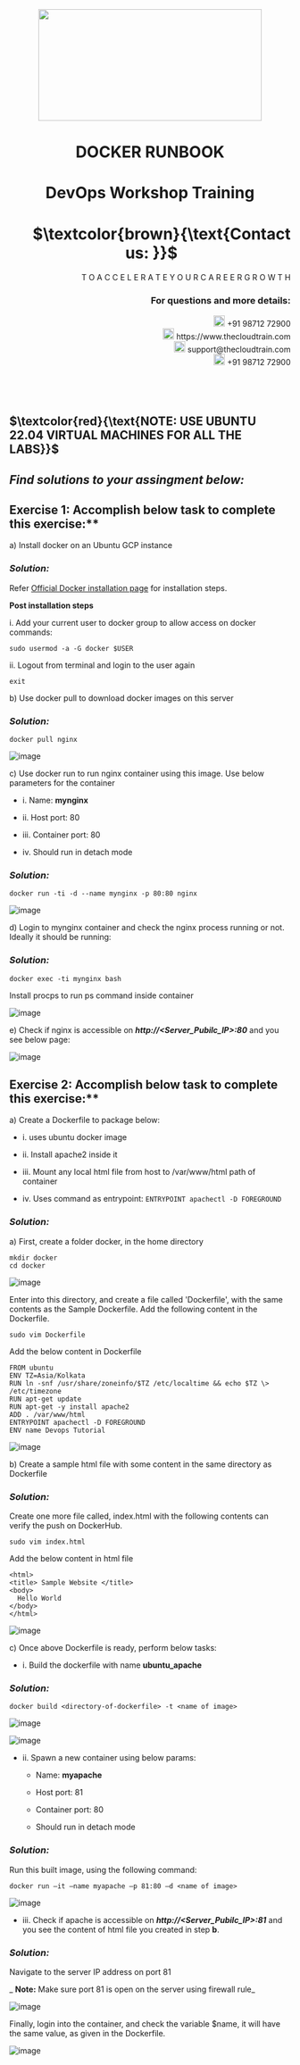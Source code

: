 <div align="center">
<img src=https://static.wixstatic.com/media/1c706c_a5df0ad56f894928bf858a74ba744b32~mv2.png/v1/fit/w_2500,h_1330,al_c/1c706c_a5df0ad56f894928bf858a74ba744b32~mv2.png width="400" height="200">
 </div>

# <div align="center"> DOCKER RUNBOOK </p>

# <div align="center"> DevOps Workshop Training </div>

# <div align="right"> $`\textcolor{brown}{\text{Contact us: }}`$  &emsp;&emsp;&emsp;&emsp;&emsp;&emsp;&emsp; </div>

<div align="right"> T O A C C E L E R A T E Y O U R C A R E E R G R O W T H </div>

### <div align="right"> For questions and more details: </div>

<div align="right"> <img src=https://w7.pngwing.com/pngs/759/922/png-transparent-telephone-logo-iphone-telephone-call-smartphone-phone-electronics-text-trademark-thumbnail.png width="20" height="20"> +91 98712 72900 </div>

<div align="right"> <img src=https://pbs.twimg.com/profile_images/1450734615946219520/jmBHQRRa_400x400.jpg width="20" height="20"> https://www.thecloudtrain.com </div>

<div align="right"> <img src=https://icons.iconarchive.com/icons/martz90/circle/512/email-icon.png width="20" height="20"> support@thecloudtrain.com </div>

<div align="right"> <img src=https://png.pngtree.com/png-vector/20221018/ourmid/pngtree-whatsapp-icon-png-image_6315990.png width="20" height="20"> +91 98712 72900 </div>

#
</br>

## $`\textcolor{red}{\text{NOTE: USE UBUNTU 22.04 VIRTUAL MACHINES FOR ALL THE LABS}}`$

## _Find solutions to your assingment below:_

## Exercise 1: Accomplish below task to complete this exercise:**

a) Install docker on an Ubuntu GCP instance

### _Solution:_

Refer [Official Docker installation page](https://docs.docker.com/engine/install/ubuntu/) for installation steps.

**Post installation steps**

i. Add your current user to docker group to allow access on docker commands:

`sudo usermod -a -G docker $USER`

ii. Logout from terminal and login to the user again

`exit`

b) Use docker pull to download docker images on this server

### _Solution:_

`docker pull nginx`

![image](https://github.com/vistasunil/CT_DevOps_WS_Module4/assets/37858762/54f46d2b-125e-4844-9c5c-9daad8ddca3c)

c) Use docker run to run nginx container using this image. Use below parameters for the container

  - i. Name: **mynginx**
  
  - ii. Host port: 80
  
  - iii. Container port: 80
  
  - iv. Should run in detach mode

### _Solution:_

`docker run -ti -d --name mynginx -p 80:80 nginx`

![image](https://github.com/vistasunil/CT_DevOps_WS_Module4/assets/37858762/b374a5f1-7147-4575-9b24-9c470a3ba090)

d) Login to mynginx container and check the nginx process running or not. Ideally it should be running:

### _Solution:_

`docker exec -ti mynginx bash`

Install procps to run ps command inside container

![image](https://github.com/vistasunil/CT_DevOps_WS_Module4/assets/37858762/d7e630c5-4a55-4b5e-a284-93c03ea3f40d)

e) Check if nginx is accessible on _**http://<Server\_Pubilc\_IP\>:80**_ and you see below page:

![image](https://github.com/vistasunil/CT_DevOps_WS_Module4/assets/37858762/8fa87c71-63a0-4834-a445-048cdf03c737)

## Exercise 2: Accomplish below task to complete this exercise:**

a) Create a Dockerfile to package below:

  - i. uses ubuntu docker image
  
  - ii. Install apache2 inside it
  
  - iii. Mount any local html file from host to /var/www/html path of container
  
  - iv. Uses command as entrypoint: `ENTRYPOINT apachectl -D FOREGROUND`

### _Solution:_

a) First, create a folder docker, in the home directory

```
mkdir docker
cd docker
```

![image](https://github.com/vistasunil/CT_DevOps_WS_Module4/assets/37858762/8e1c71a0-6e8a-49bb-80dd-b0fcac05cae0)

Enter into this directory, and create a file called 'Dockerfile', with the same contents as the Sample Dockerfile. Add the following content in the Dockerfile.

`sudo vim Dockerfile`

Add the below content in Dockerfile

```
FROM ubuntu
ENV TZ=Asia/Kolkata
RUN ln -snf /usr/share/zoneinfo/$TZ /etc/localtime && echo $TZ \> /etc/timezone
RUN apt-get update
RUN apt-get -y install apache2
ADD . /var/www/html
ENTRYPOINT apachectl -D FOREGROUND
ENV name Devops Tutorial
```

![image](https://github.com/vistasunil/CT_DevOps_WS_Module4/assets/37858762/75b6b9b7-f13e-49a3-95de-affe21721817)

b) Create a sample html file with some content in the same directory as Dockerfile

### _Solution:_

Create one more file called, index.html with the following contents can verify the push on DockerHub.

`sudo vim index.html`

Add the below content in html file

```
<html>
<title> Sample Website </title>
<body>
  Hello World
</body>
</html>
```

![image](https://github.com/vistasunil/CT_DevOps_WS_Module4/assets/37858762/60ecb4b9-0294-4760-94de-9a692e0457a9)

c) Once above Dockerfile is ready, perform below tasks:

  - i. Build the dockerfile with name **ubuntu_apache**

### _Solution:_

`docker build <directory-of-dockerfile> -t <name of image>`

![image](https://github.com/vistasunil/CT_DevOps_WS_Module4/assets/37858762/1209946c-817c-4d41-831c-a679e5b70acf)

![image](https://github.com/vistasunil/CT_DevOps_WS_Module4/assets/37858762/01f9f4b9-74fd-487f-ac26-0e59467869fb)

  - ii. Spawn a new container using below params:
  
    * Name: **myapache**
    
    * Host port: 81
    
    * Container port: 80
    
    * Should run in detach mode

### _Solution:_

Run this built image, using the following command:

`docker run –it –name myapache –p 81:80 –d <name of image>`

![image](https://github.com/vistasunil/CT_DevOps_WS_Module4/assets/37858762/d195d2dd-eaca-4e49-ad22-321f8c80c4cc)

  - iii. Check if apache is accessible on **_http://\<Server\_Pubilc\_IP\>:81_** and you see the content of html file you created in step **b**.

### _Solution:_

Navigate to the server IP address on port 81

_ **Note:** Make sure port 81 is open on the server using firewall rule_

![image](https://github.com/vistasunil/CT_DevOps_WS_Module4/assets/37858762/42d7ca3e-e04e-4c70-b595-4f011503f742)

Finally, login into the container, and check the variable $name, it will have the same value, as given in the Dockerfile.

![image](https://github.com/vistasunil/CT_DevOps_WS_Module4/assets/37858762/9f5047c6-9e6f-43bf-bfca-c885bb21c25d)
